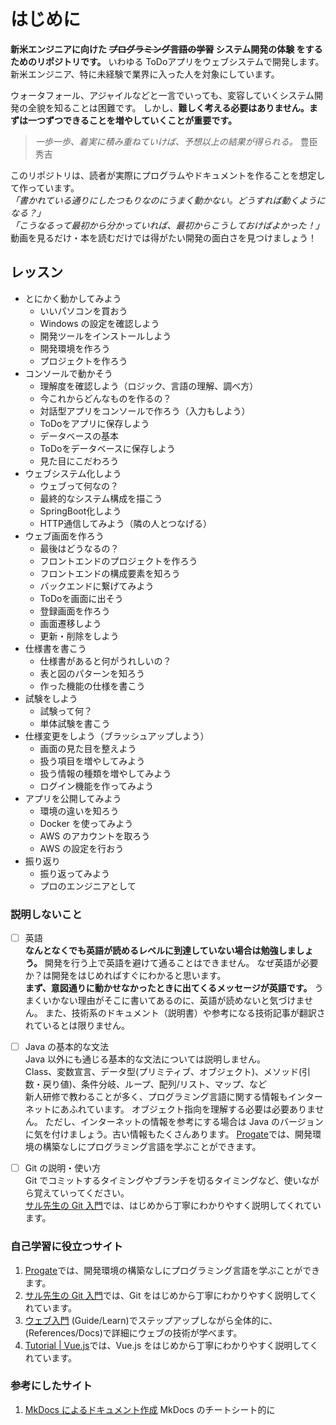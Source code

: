 <!-- TODO -->
<!-- 多分丁寧に書こうとしすぎ、端的に -->

# はじめに

**新米エンジニアに向けた ~~プログラミング言語の学習~~ システム開発の体験 をするためのリポジトリです。**
いわゆる ToDoアプリをウェブシステムで開発します。
新米エンジニア、特に未経験で業界に入った人を対象にしています。

ウォータフォール、アジャイルなどと一言でいっても、変容していくシステム開発の全貌を知ることは困難です。
しかし、**難しく考える必要はありません。まずは一つずつできることを増やしていくことが重要です。**  

> _一歩一歩、着実に積み重ねていけば、予想以上の結果が得られる。_
> 豊臣秀吉

このリポジトリは、読者が実際にプログラムやドキュメントを作ることを想定して作っています。  
_「書かれている通りにしたつもりなのにうまく動かない。どうすれば動くようになる？」_  
_「こうなるって最初から分かっていれば、最初からこうしておけばよかった！」_  
動画を見るだけ・本を読むだけでは得がたい開発の面白さを見つけましょう！

## レッスン

- とにかく動かしてみよう
  - いいパソコンを買おう
  - Windows の設定を確認しよう
  - 開発ツールをインストールしよう
  - 開発環境を作ろう
  - プロジェクトを作ろう
- コンソールで動かそう
  - 理解度を確認しよう（ロジック、言語の理解、調べ方）
  - 今これからどんなものを作るの？
  - 対話型アプリをコンソールで作ろう（入力もしよう）
  - ToDoをアプリに保存しよう
  - データベースの基本
  - ToDoをデータベースに保存しよう
  - 見た目にこだわろう
- ウェブシステム化しよう
  - ウェブって何なの？
  - 最終的なシステム構成を描こう
  - SpringBoot化しよう
  - HTTP通信してみよう（隣の人とつなげる）
- ウェブ画面を作ろう
  - 最後はどうなるの？
  - フロントエンドのプロジェクトを作ろう
  - フロントエンドの構成要素を知ろう
  - バックエンドに繋げてみよう
  - ToDoを画面に出そう
  - 登録画面を作ろう
  - 画面遷移しよう
  - 更新・削除をしよう
- 仕様書を書こう
  - 仕様書があると何がうれしいの？
  - 表と図のパターンを知ろう
  - 作った機能の仕様を書こう
- 試験をしよう
  - 試験って何？
  - 単体試験を書こう
- 仕様変更をしよう（ブラッシュアップしよう）
  - 画面の見た目を整えよう
  - 扱う項目を増やしてみよう
  - 扱う情報の種類を増やしてみよう
  - ログイン機能を作ってみよう
- アプリを公開してみよう
  - 環境の違いを知ろう
  - Docker を使ってみよう
  - AWS のアカウントを取ろう
  - AWS の設定を行おう
- 振り返り
  - 振り返ってみよう
  - プロのエンジニアとして

### 説明しないこと

- [ ] 英語  
  **なんとなくでも英語が読めるレベルに到達していない場合は勉強しましょう。**
  開発を行う上で英語を避けて通ることはできません。
  なぜ英語が必要か？は開発をはじめればすぐにわかると思います。  
  **まず、意図通りに動かせなかったときに出てくるメッセージが英語です。**
  うまくいかない理由がそこに書いてあるのに、英語が読めないと気づけません。
  また、技術系のドキュメント（説明書）や参考になる技術記事が翻訳されているとは限りません。

- [ ] Java の基本的な文法  
  Java 以外にも通じる基本的な文法については説明しません。  
  Class、変数宣言、データ型(プリミティブ、オブジェクト)、メソッド(引数・戻り値)、条件分岐、ループ、配列/リスト、マップ、など  
  新人研修で教わることが多く、プログラミング言語に関する情報もインターネットにあふれています。
  オブジェクト指向を理解する必要は必要ありません。
  ただし、インターネットの情報を参考にする場合は Java のバージョンに気を付けましょう。古い情報もたくさんあります。
  [Progate](https://prog-8.com/)では、開発環境の構築なしにプログラミング言語を学ぶことができます。

- [ ] Git の説明・使い方  
  Git でコミットするタイミングやブランチを切るタイミングなど、使いながら覚えていってください。  
  [サル先生の Git 入門](https://backlog.com/ja/git-tutorial/)では、はじめから丁寧にわかりやすく説明してくれています。

### 自己学習に役立つサイト

1. [Progate](https://prog-8.com/)では、開発環境の構築なしにプログラミング言語を学ぶことができます。
2. [サル先生の Git 入門](https://backlog.com/ja/git-tutorial/)では、Git をはじめから丁寧にわかりやすく説明してくれています。
3. [ウェブ入門](https://developer.mozilla.org/ja/docs/Learn/Getting_started_with_the_web) (Guide/Learn)でステップアップしながら全体的に、(References/Docs)で詳細にウェブの技術が学べます。
4. [Tutorial | Vue.js](https://ja.vuejs.org/tutorial/)では、Vue.js をはじめから丁寧にわかりやすく説明してくれています。

### 参考にしたサイト

1. [MkDocs によるドキュメント作成](https://zenn.dev/mebiusbox/articles/81d977a72cee01) MkDocs のチートシート的に
